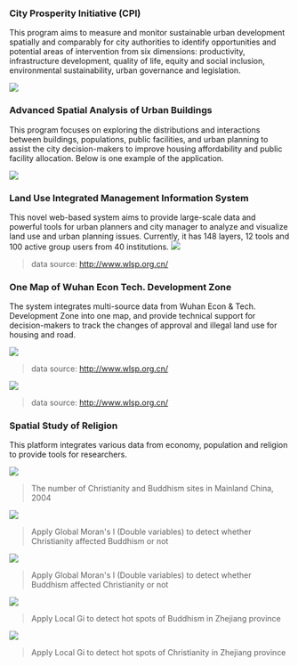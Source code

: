 ### City Prosperity Initiative (CPI)

This program aims to measure and monitor sustainable urban development spatially and comparably for city authorities to identify opportunities and potential areas of intervention from six dimensions: productivity, infrastructure development, quality of life, equity and social inclusion, environmental sustainability, urban governance and legislation.

![](https://github.com/SmartWang18/Changzhen/blob/master/img/CPI6D.png)

### Advanced Spatial Analysis of Urban Buildings 

This program focuses on exploring the distributions and interactions between buildings, populations, public facilities, and urban planning to assist the city decision-makers to improve housing affordability and public facility allocation.
Below is one example of the application.

![](https://github.com/SmartWang18/Changzhen/blob/master/img/buildings.png)

### Land Use Integrated Management Information System 

This novel web-based system aims to provide large-scale data and powerful tools for urban planners and city manager to analyze and visualize land use and urban planning issues. Currently, it has 148 layers, 12 tools and 100 active group users from 40 institutions.
![](http://www.wlsp.org.cn/UploadFiles/Images//admin/201604/%E7%B3%BB%E7%BB%9F%E6%88%AA%E5%9B%BE.jpg.axd)
> data source: http://www.wlsp.org.cn/

### One Map of Wuhan Econ Tech. Development Zone 

The system integrates multi-source data from Wuhan Econ & Tech. Development Zone into one map, and provide technical support for decision-makers to track the changes of approval and illegal land use for housing and road. 

![](http://www.wlsp.org.cn/UploadFiles/Images//admin/201710/%E6%AD%A6%E6%B1%89%E5%BC%80%E5%8F%91%E5%8C%BA%EF%BC%88%E6%B1%89%E5%8D%97%E5%8C%BA%EF%BC%89%E7%BB%BC%E5%90%88%E4%B8%80%E5%BC%A0%E5%9B%BE%E7%B3%BB%E7%BB%9F%E6%88%AA%E5%9B%BE1_%E5%89%AF%E6%9C%AC.jpg.axd)
> data source: http://www.wlsp.org.cn/

![](http://www.wlsp.org.cn/UploadFiles/Images//admin/201710/%E6%AD%A6%E6%B1%89%E5%BC%80%E5%8F%91%E5%8C%BA%EF%BC%88%E6%B1%89%E5%8D%97%E5%8C%BA%EF%BC%89%E7%BB%BC%E5%90%88%E4%B8%80%E5%BC%A0%E5%9B%BE%E7%B3%BB%E7%BB%9F%E6%88%AA%E5%9B%BE4_%E5%89%AF%E6%9C%AC.jpg.axd)
> data source: http://www.wlsp.org.cn/

### Spatial Study of Religion 
This platform integrates various data from economy, population and religion to provide tools for researchers.

![](https://github.com/SmartWang18/Changzhen/blob/master/img/ChristianityBuddhism.png)
> The number of Christianity and Buddhism sites in Mainland China, 2004

![](https://github.com/SmartWang18/Changzhen/blob/master/img/GlobalMoranI.png)
> Apply Global Moran's I (Double variables) to detect whether Christianity affected Buddhism or not

![](https://github.com/SmartWang18/Changzhen/blob/master/img/GlobalMoran2.png)
> Apply Global Moran's I (Double variables) to detect whether Buddhism affected Christianity or not

![](https://github.com/SmartWang18/Changzhen/blob/master/img/LocalGi.png)
> Apply Local Gi to detect hot spots of Buddhism in Zhejiang province

![](https://github.com/SmartWang18/Changzhen/blob/master/img/LocalGi2.png)
> Apply Local Gi to detect hot spots of Christianity in Zhejiang province





